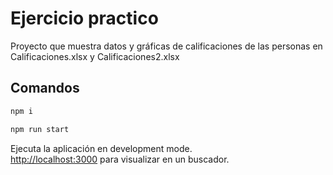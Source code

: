 # Ejercicio practico

Proyecto que muestra datos y gráficas de calificaciones de las personas en Calificaciones.xlsx y Calificaciones2.xlsx

## Comandos
```bash
npm i

npm run start
```
Ejecuta la aplicación en development mode.<br>
[http://localhost:3000](http://localhost:3000) para visualizar en un buscador.

